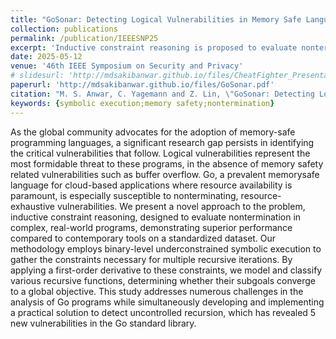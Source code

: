 ```yaml
---
title: "GoSonar: Detecting Logical Vulnerabilities in Memory Safe Language Using Inductive Constraint Reasoning"
collection: publications
permalink: /publication/IEEESNP25
excerpt: 'Inductive constraint reasoning is proposed to evaluate nontermination in Go programs, revealing five new vulnerabilities in the Go standard library.'
date: 2025-05-12
venue: '46th IEEE Symposium on Security and Privacy'
# slidesurl: 'http://mdsakibanwar.github.io/files/CheatFighter_Presentation.pdf'
paperurl: 'http://mdsakibanwar.github.io/files/GoSonar.pdf'
citation: "M. S. Anwar, C. Yagemann and Z. Lin, \"GoSonar: Detecting Logical Vulnerabilities in Memory Safe Language Using Inductive Constraint Reasoning,\" in 2025 IEEE Symposium on Security and Privacy (SP), San Francisco, CA, USA, 2025, pp. 43-43, doi: 10.1109/SP61157.2025.00043."
keywords: {symbolic execution;memory safety;nontermination}
---
```

As the global community advocates for the adoption of memory-safe programming languages, a significant research gap persists in identifying the critical vulnerabilities that follow. Logical vulnerabilities represent the most formidable threat to these programs, in the absence of memory safety related vulnerabilities such as buffer overflow. Go, a prevalent memorysafe language for cloud-based applications where resource availability is paramount, is especially susceptible to nonterminating, resource-exhaustive vulnerabilities. We present a novel approach to the problem, inductive constraint reasoning, designed to evaluate nontermination in complex, real-world programs, demonstrating superior performance compared to contemporary tools on a standardized dataset. Our methodology employs binary-level underconstrained symbolic execution to gather the constraints necessary for multiple recursive iterations. By applying a first-order derivative to these constraints, we model and classify various recursive functions, determining whether their subgoals converge to a global objective. This study addresses numerous challenges in the analysis of Go programs while simultaneously developing and implementing a practical solution to detect uncontrolled recursion, which has revealed 5 new vulnerabilities in the Go standard library.